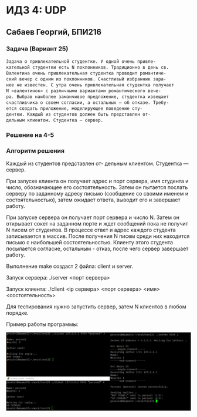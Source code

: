 # ИДЗ 4: UDP 
## Сабаев Георгий, БПИ216

### Задача (Вариант 25)
```
Задача о привлекательной студентке. У одной очень привле-
кательной студентки есть N поклонников. Традиционно в день св.
Валентина очень привлекательная студентка проводит романтиче-
ский вечер с одним из поклонников. Счастливый избранник зара-
нее не известен. С утра очень привлекательная студентка получает
N «валентинок» с различными вариантами романтического вече-
ра. Выбрав наиболее заманчивое предложение, студентка извещает
счастливчика о своем согласии, а остальных – об отказе. Требу-
ется создать приложение, моделирующее поведение сту-
дентки. Каждый из студентов должен быть представлен от-
дельным клиентом. Студентка — сервер.
```
### Решение на 4-5
### Алгоритм решения
Каждый из студентов представлен от-
дельным клиентом. Студентка — сервер.

При запуске клиента он получает адрес и порт сервера, имя студента и число, обозначающее его состоятельность. Затем он пытается послать серверу по заданному адресу письмо (сообщение со своими именем и состоятельностью), затем ожидает ответа, выводит его и завершает работу.

При запуске сервера он получает порт сервера и число N. Затем он открывает сокет на заданном порте и ждет сообщений пока не получит N писем от студентов. В процессе ответ и адрес каждого студента записывается в массив. После получения N писем среди них находится письмо с наибольшей состоятельностью. Клиенту этого студента посылается согласие, остальным - отказ, после чего сервер завершает работу. 

Выполнение make создаст 2 файла: client и server.

Запуск сервера: ./server <порт сервера> <N>

Запуск клиента: ./client <ip сервера> <порт сервера> <имя> <состоятельность>

Для тестирования нужно запустить сервер, затем N клиентов в любом порядке.

Пример работы программы:

![пример](https://github.com/GeorgySabaev/os4/blob/main/example.png?raw=true)
